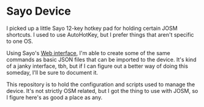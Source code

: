 # Sayo Device

I picked up a little Sayo 12-key hotkey pad for holding certain JOSM shortcuts. I used to use AutoHotKey, but I prefer things that aren't specific to one OS.

Using Sayo's [Web interface](https://sayodevice.com/help/std/en/web-device/), I'm able to create some of the same commands as basic JSON files that can be imported to the device. It's kind of a janky interface, tbh, but if I can figure out a better way of doing this someday, I'll be sure to document it.

This repository is to hold the configuration and scripts used to manage the device. It's not strictly OSM related, but I got the thing to use with JOSM, so I figure here's as good a place as any.